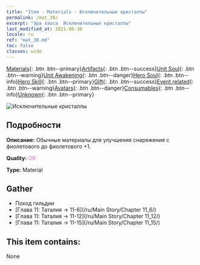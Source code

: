 ```yaml
---
title: "Item - Materials - Исключительные кристаллы"
permalink: /mat_38/
excerpt: "Эра хаоса  Исключительные кристаллы"
last_modified_at: 2021-06-30
locale: ru
ref: "mat_38.md"
toc: false
classes: wide
---
```

 [Materials](/ItemsRU/){: .btn .btn--primary}[Artifacts](/ItemsRU/Artifacts/){: .btn .btn--success}[Unit Soul](/ItemsRU/UnitSoul/){: .btn .btn--warning}[Unit Awakening](/ItemsRU/UnitAwakening/){: .btn .btn--danger}[Hero Soul](/ItemsRU/HeroSoul/){: .btn .btn--info}[Hero Skill](/ItemsRU/HeroSkill/){: .btn .btn--primary}[Gift](/ItemsRU/Gift/){: .btn .btn--success}[Event related](/ItemsRU/Events/){: .btn .btn--warning}[Avatars](/ItemsRU/Avatars/){: .btn .btn--danger}[Consumables](/ItemsRU/Consumables/){: .btn .btn--info}[Unknown](/ItemsRU/Unknown/){: .btn .btn--primary}

 ![Исключительные кристаллы](/images/t/i_cailiao_shuijing2.png)

## Подробности
 **Описание:** Обычные материалы для улучшения снаряжения c фиолетового до фиолетового +1.

 **Quality:** <span style="color: #DA70D6">OK</span>

 **Type:** Material

## Gather

*    Поход гильдии 
*    [Глава 11: Таталия -> 11-6](/ru/Main Story/Chapter 11_6/) 
*    [Глава 11: Таталия -> 11-12](/ru/Main Story/Chapter 11_12/) 
*    [Глава 11: Таталия -> 11-15](/ru/Main Story/Chapter 11_15/) 

## This item contains:

  None

